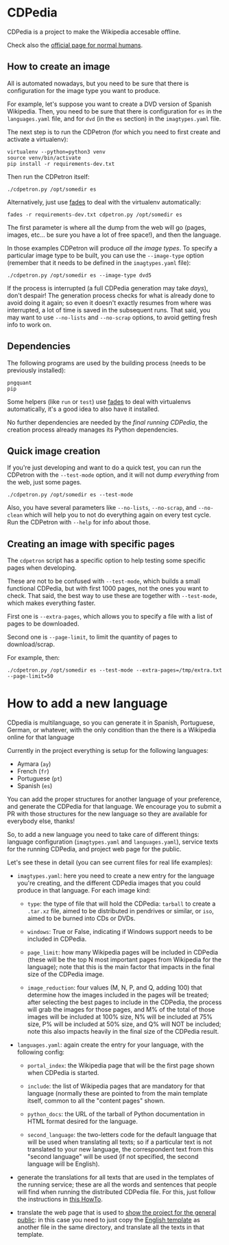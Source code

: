 # CDPedia

CDPedia is a project to make the Wikipedia accesable offline.

Check also the [official page for normal humans](http://cdpedia.python.org.ar/).


## How to create an image

All is automated nowadays, but you need to be sure that there is configuration for the image type you want to produce.

For example, let's suppose you want to create a DVD version of Spanish Wikipedia. Then, you need to be sure that there is configuration for `es` in the `languages.yaml` file, and for `dvd` (in the `es` section) in the `imagtypes.yaml` file.

The next step is to run the CDPetron (for which you need to first create and activate a virtualenv):

    virtualenv --python=python3 venv
    source venv/bin/activate
    pip install -r requirements-dev.txt  

Then run the CDPetron itself:

    ./cdpetron.py /opt/somedir es

Alternatively, just use [fades](https://github.com/PyAr/fades/) to deal with the virtualenv automatically:

    fades -r requirements-dev.txt cdpetron.py /opt/somedir es

The first parameter is where all the dump from the web will go (pages, images, etc... be sure you have a lot of free space!), and then the language.

In those examples CDPetron will produce *all the image types*. To specify a particular image type to be built, you can use the `--image-type` option (remember that it needs to be defined in the `imagtypes.yaml` file):

    ./cdpetron.py /opt/somedir es --image-type dvd5

If the process is interrupted (a full CDPedia generation may take *days*), don't despair! The generation process checks for what is already done to avoid doing it again; so even it doesn't exactly resumes from where was interrupted, a lot of time is saved in the subsequent runs. That said, you may want to use `--no-lists` and `--no-scrap` options, to avoid getting fresh info to work on.


## Dependencies

The following programs are used by the building process (needs to be previously installed):

    pngquant
    pip

Some helpers (like `run` or `test`) use [fades]( https://github.com/PyAr/fades/) to deal with virtualenvs automatically, it's a good idea to also have it installed.

No further dependencies are needed by the *final running CDPedia*, the creation process already manages its Python dependencies.


## Quick image creation

If you're just developing and want to do a quick test, you can run the CDPetron with the `--test-mode` option, and it will not dump *everything* from the web, just some pages.

    ./cdpetron.py /opt/somedir es --test-mode

Also, you have several parameters like ``--no-lists``, ``--no-scrap``, and ``--no-clean`` which will help you to not do everything again on every test cycle. Run the CDPetron with ``--help`` for info about those.


## Creating an image with specific pages

The `cdpetron` script has a specific option to help testing some specific pages when developing.

These are not to be confused with `--test-mode`, which builds a small functional CDPedia, but with first 1000 pages, not the ones you want to check. That said, the best way to use these are together with `--test-mode`, which makes everything faster.

First one is `--extra-pages`, which allows you to specify a file with a list of pages to be downloaded. 

Second one is `--page-limit`, to limit the quantity of pages to download/scrap.

For example, then:

    ./cdpetron.py /opt/somedir es --test-mode --extra-pages=/tmp/extra.txt --page-limit=50


# How to add a new language

CDpedia is multilanguage, so you can generate it in Spanish, Portuguese, German, or whatever, with the only condition than the there is a Wikipedia online for that language

Currently in the project everything is setup for the following languages:

- Aymara (`ay`)
- French (`fr`)
- Portuguese (`pt`)
- Spanish (`es`)

You can add the proper structures for another language of your preference, and generate the CDPedia for that language. We encourage you to submit a PR with those structures for the new language so they are available for everybody else, thanks!

So, to add a new language you need to take care of different things: language configuration (`imagtypes.yaml` and `languages.yaml`), service texts for the running CDPedia, and project web page for the public. 

Let's see these in detail (you can see current files for real life examples):

- `imagtypes.yaml`: here you need to create a new entry for the language you're creating, and the different CDPedia images that you could produce in that language. For each image kind:

    - `type`: the type of file that will hold the CDPedia: `tarball` to create a `.tar.xz` file, aimed to be distributed in pendrives or similar, or `iso`, aimed to be burned into CDs or DVDs.

    - `windows`: True or False, indicating if Windows support needs to be included in CDPedia.

    - `page_limit`: how many Wikipedia pages will be included in CDPedia (these will be the top N most important pages from Wikipedia for the language); note that this is the main factor that impacts in the final size of the CDPedia image.

    - `image_reduction`: four values (M, N, P, and Q, adding 100) that determine how the images included in the pages will be treated; after selecting the best pages to include in the CDPedia, the process will grab the images for those pages, and M% of the total of those images will be included at 100% size, N% will be included at 75% size, P% will be included at 50% size, and Q% will NOT be included; note this also impacts heavily in the final size of the CDPedia result.

- `languages.yaml`: again create the entry for your language, with the following config:

    - `portal_index`: the Wikipedia page that will be the first page shown when CDPedia is started.

    - `include`: the list of Wikipedia pages that are mandatory for that language (normally these are pointed to from the main template itself, common to all the "content pages" shown.

    - `python_docs`: the URL of the tarball of Python documentation in HTML format desired for the language.

    - `second_language`: the two-letters code for the default language that will be used when translating all texts; so if a particular text is not translated to your new language, the correspondent text from this "second language" will be used (if not specified, the second language will be English).
    
- generate the translations for all texts that are used in the templates of the running service; these are all the words and sentences that people will find when running the distributed CDPedia file. For this, just follow the instructions in [this HowTo](locale/HOWTO.txt).

- translate the web page that is used to [show the project for the general public](http://cdpedia.python.org.ar/): in this case you need to just copy the [English template](web/templates/index_template.en.html) as another file in the same directory, and translate all the texts in that template.
